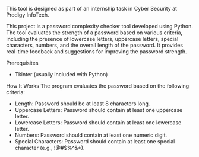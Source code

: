 This tool is designed as part of an internship task in Cyber Security at Prodigy InfoTech.

This project is a password complexity checker tool developed using Python. The tool evaluates the strength of a password based on various criteria, including the presence of lowercase letters, uppercase letters, special characters, numbers, and the overall length of the password. It provides real-time feedback and suggestions for improving the password strength.

Prerequisites
- Tkinter (usually included with Python)

How It Works
The program evaluates the password based on the following criteria:
- Length: Password should be at least 8 characters long.
- Uppercase Letters: Password should contain at least one uppercase letter.
- Lowercase Letters: Password should contain at least one lowercase letter.
- Numbers: Password should contain at least one numeric digit.
- Special Characters: Password should contain at least one special character (e.g., !@#$%^&*).
